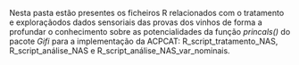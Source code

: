 Nesta pasta estão presentes os ficheiros R relacionados com o tratamento e exploraçãodos dados sensoriais das provas dos vinhos de forma a profundar o conhecimento sobre as potencialidades da função *princals()* do pacote *Gifi* para a implementação da ACPCAT: R_script_tratamento_NAS, R_script_análise_NAS e R_script_análise_NAS_var_nominais.
